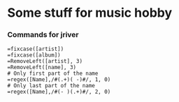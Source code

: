 # Some stuff for music hobby

### Commands for jriver
```
=fixcase([artist])
=fixcase([album])
=RemoveLeft([artist], 3)
=RemoveLeft([name], 3)
# Only first part of the name
=regex([Name],/#(.+)( -)#/, 1, 0)
# Only last part of the name
=regex([Name],/#(- )(.+)#/, 2, 0)
```
